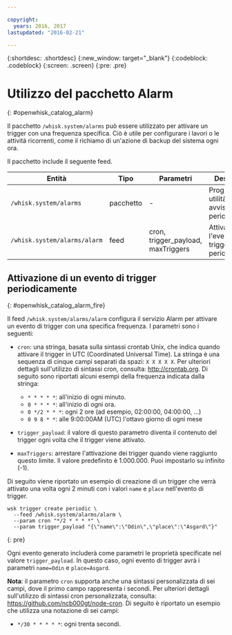 ```yaml
---

copyright:
  years: 2016, 2017
lastupdated: "2016-02-21"

---
```


{:shortdesc: .shortdesc}
{:new_window: target="_blank"}
{:codeblock: .codeblock}
{:screen: .screen}
{:pre: .pre}

# Utilizzo del pacchetto Alarm
{: #openwhisk_catalog_alarm}

Il pacchetto `/whisk.system/alarms` può essere utilizzato per attivare un trigger con una frequenza specifica. Ciò è utile per configurare i lavori o le attività ricorrenti, come il richiamo di un'azione di backup del sistema ogni ora.

Il pacchetto include il seguente feed.

| Entità | Tipo | Parametri | Descrizione |
| --- | --- | --- | --- |
| `/whisk.system/alarms` | pacchetto | - | Programma di utilità per gli avvisi e la periodicità |
| `/whisk.system/alarms/alarm` | feed | cron, trigger_payload, maxTriggers | Attivare l'evento di trigger periodicamente |


## Attivazione di un evento di trigger periodicamente
{: #openwhisk_catalog_alarm_fire}

Il feed `/whisk.system/alarms/alarm` configura il servizio Alarm per attivare un evento di trigger con una specifica frequenza. I parametri sono i seguenti:

- `cron`: una stringa, basata sulla sintassi crontab Unix, che indica quando attivare il trigger in UTC (Coordinated Universal Time). La stringa è una sequenza di cinque campi separati da spazi: `X X X X X`.
Per ulteriori dettagli sull'utilizzo di sintassi cron, consulta: http://crontab.org. Di seguito sono riportati alcuni esempi della frequenza indicata dalla stringa:

  - `* * * * *`: all'inizio di ogni minuto.
  - `0 * * * *`: all'inizio di ogni ora.
  - `0 */2 * * *`: ogni 2 ore (ad esempio, 02:00:00, 04:00:00, ...)
  - `0 9 8 * *`: alle 9:00:00AM (UTC) l'ottavo giorno di ogni mese

- `trigger_payload`: il valore di questo parametro diventa il contenuto del trigger ogni volta che il trigger viene attivato.

- `maxTriggers`: arrestare l'attivazione dei trigger quando viene raggiunto questo limite. Il valore predefinito è 1.000.000. Puoi impostarlo su infinito (-1).

Di seguito viene riportato un esempio di creazione di un trigger che verrà attivato una volta ogni 2 minuti con i valori `name` e `place` nell'evento di trigger.

  ```
  wsk trigger create periodic \
    --feed /whisk.system/alarms/alarm \
    --param cron "*/2 * * * *" \
    --param trigger_payload "{\"name\":\"Odin\",\"place\":\"Asgard\"}"
  ```
  {: pre}

Ogni evento generato includerà come parametri le proprietà specificate nel valore `trigger_payload`. In questo caso, ogni evento di trigger avrà i parametri `name=Odin` e `place=Asgard`.

**Nota**: il parametro `cron` supporta anche una sintassi personalizzata di sei campi, dove il primo campo rappresenta i secondi. 
Per ulteriori dettagli sull'utilizzo di sintassi cron personalizzata, consulta: https://github.com/ncb000gt/node-cron. 
Di seguito è riportato un esempio che utilizza una notazione di sei campi:
  - `*/30 * * * * *`: ogni trenta secondi.

